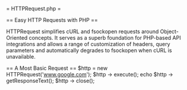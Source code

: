 = HTTPRequest.php =

== Easy HTTP Requests with PHP ==

HTTPRequest simplifies cURL and fsockopen requests around Object-Oriented concepts. It serves as a superb foundation for PHP-based API integrations and allows a range of customization of headers, query parameters and automatically degrades to fsockopen when cURL is unavailable.  

== A Most Basic Request ==
    $http = new HTTPRequest('www.google.com');
		$http -> execute();
		echo $http -> getResponseText();
		$http -> close();
